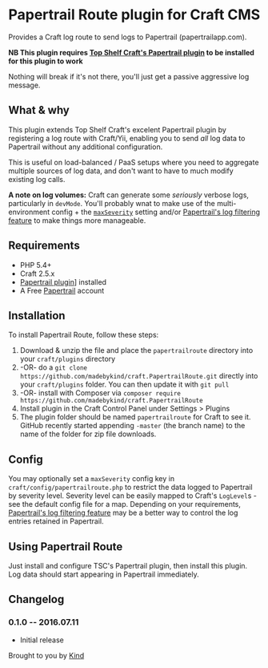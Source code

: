 # Papertrail Route plugin for Craft CMS

Provides a Craft log route to send logs to Papertrail (papertrailapp.com). 

**NB This plugin requires [Top Shelf Craft's Papertrail plugin](https://github.com/TopShelfCraft/Papertrail) to be installed for this plugin to work**

Nothing will break if it's not there, you'll just get a passive aggressive log message.

## What & why

This plugin extends Top Shelf Craft's excelent Papertrail plugin by registering a log route with Craft/Yii, enabling you to send _all_ log data to Papertrail without any additional configuration.

This is useful on load-balanced / PaaS setups where you need to aggregate multiple sources of log data, and don't want to have to much modify existing log calls.

**A note on log volumes:** Craft can generate some _seriously_ verbose logs, particularly in `devMode`. You'll probably wnat to make use of the multi-environment config + the [`maxSeverity`](#config) setting and/or [Papertrail's log filtering feature](http://help.papertrailapp.com/kb/how-it-works/log-filtering/) to make things more manageable.

## Requirements

* PHP 5.4+
* Craft 2.5.x
* [Papertrail plugin](https://github.com/TopShelfCraft/Papertrail)] installed
* A Free [Papertrail](https://papertrailapp.com) account

## Installation

To install Papertrail Route, follow these steps:

1. Download & unzip the file and place the `papertrailroute` directory into your `craft/plugins` directory
2.  -OR- do a `git clone https://github.com/madebykind/craft.PapertrailRoute.git` directly into your `craft/plugins` folder.  You can then update it with `git pull`
3.  -OR- install with Composer via `composer require https://github.com/madebykind/craft.PapertrailRoute`
4. Install plugin in the Craft Control Panel under Settings > Plugins
5. The plugin folder should be named `papertrailroute` for Craft to see it.  GitHub recently started appending `-master` (the branch name) to the name of the folder for zip file downloads.

## Config

You may optionally set a `maxSeverity` config key in `craft/config/papertrailroute.php` to restrict the data logged to Papertrail by severity level. Severity level can be easily mapped to Craft's `LogLevel`s - see the default config file for a map. Depending on your requirements, [Papertrail's log filtering feature](http://help.papertrailapp.com/kb/how-it-works/log-filtering/) may be a better way to control the log entries retained in Papertrail.

## Using Papertrail Route

Just install and configure TSC's Papertrail plugin, then install this plugin. Log data should start appearing in Papertrail immediately.

## Changelog

### 0.1.0 -- 2016.07.11

* Initial release

Brought to you by [Kind](http://madebykind.com)
